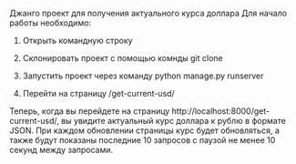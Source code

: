 ﻿Джанго проект для получения актуального курса доллара
Для начало работы необходимо:
1. Открыть командную строку

2. Склонировать проект с помощью комнды
    git clone
3. Запустить проект через команду 
    python manage.py runserver 
4. Перейти на страницу 
    /get-current-usd/

Теперь, когда вы перейдете на страницу http://localhost:8000/get-current-usd/, 
вы увидите актуальный курс доллара к рублю в формате JSON. 
При каждом обновлении страницы курс будет обновляться, 
а также будут показаны последние 10 запросов с паузой не менее 10 секунд между запросами.


